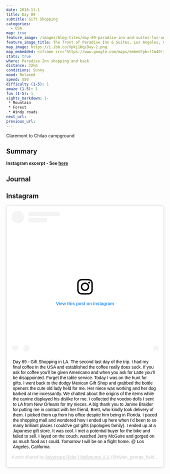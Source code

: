 ```yaml
---
date: 2018-11-1
title: Day 89
subtitle: Gift Shopping
categories:
  - USA
map: true
feature_image: /images/blog-tiles/day-89-paradise-inn-and-suites-los-angeles-dylan-george-field.JPG
feature_image_title: The front of Paradise Inn & Suites, Los Angeles, California, USA
map_image: https://i.ibb.co/Vpkj1Hq/Day-2.png
map_embedded: <iframe src="https://www.google.com/maps/embed?pb=!1m40!1m12!1m3!1d52919.40054910965!2d-118.47390990523402!3d34.0063364881818!2m3!1f0!2f0!3f0!3m2!1i1024!2i768!4f13.1!4m25!3e0!4m5!1s0x80c2ba6b7b08f0f1%3A0xc1ddb89dcfaf00a6!2sParadise%20Inn%20and%20Suites%2C%20Washington%20Boulevard%2C%20Los%20Angeles%2C%20CA%2C%20USA!3m2!1d33.9989785!2d-118.41855609999999!4m5!1s0x80c2bad52d5245e1%3A0xe9c2f8f0b6d4f702!2s2219%20Main%20Street%2C%20Santa%20Monica%2C%20CA%2C%20USA!3m2!1d34.0052427!2d-118.48633249999999!4m5!1s0x80c2b754b4646eb1%3A0x9903ae1f52e0e715!2sWestfield%20Culver%20City%2C%20Sepulveda%20Boulevard%2C%20Culver%20City%2C%20CA%2C%20USA!3m2!1d33.9863172!2d-118.3917359!4m5!1s0x80c2ba6b7b08f0f1%3A0xc1ddb89dcfaf00a6!2sParadise%20Inn%20and%20Suites%2C%20Washington%20Boulevard%2C%20Los%20Angeles%2C%20CA%2C%20USA!3m2!1d33.9989785!2d-118.41855609999999!5e0!3m2!1sen!2sau!4v1578808844995!5m2!1sen!2sau" width="100%" height="500" frameborder="0" style="border:0;" allowfullscreen=""></iframe>
stats: true
where: Paradise Inn shopping and back
distance: 32km
conditions: Sunny
mood: Relaxed
spend: $50
difficulty (1-5): 1 
amaze (1-5): 1
fun (1-5): 1
sights_markdown: |-
 * Mountain
 * Forest
 * Windy roads
next_url:
previous_url:
---
```

Claremont to Chilao campground

## Summary
<p><strong>Instagram excerpt - See <a href="#instagram">here</a></strong></p>

## Journal

<h2><div id="instagram">Instagram</div></h2>

<div style="display:flex;justify-content:center">
  <blockquote class="instagram-media" data-instgrm-captioned data-instgrm-permalink="https://www.instagram.com/p/BqHn1aKgrSa/?utm_source=ig_embed&amp;utm_campaign=loading" data-instgrm-version="12" style=" background:#FFF; border:0; border-radius:3px; box-shadow:0 0 1px 0 rgba(0,0,0,0.5),0 1px 10px 0 rgba(0,0,0,0.15); margin: 1px; max-width:540px; min-width:326px; padding:0; width:99.375%; width:-webkit-calc(100% - 2px); width:calc(100% - 2px);"><div style="padding:16px;"> <a href="https://www.instagram.com/p/BqHn1aKgrSa/?utm_source=ig_embed&amp;utm_campaign=loading" style=" background:#FFFFFF; line-height:0; padding:0 0; text-align:center; text-decoration:none; width:100%;" target="_blank"> <div style=" display: flex; flex-direction: row; align-items: center;"> <div style="background-color: #F4F4F4; border-radius: 50%; flex-grow: 0; height: 40px; margin-right: 14px; width: 40px;"></div> <div style="display: flex; flex-direction: column; flex-grow: 1; justify-content: center;"> <div style=" background-color: #F4F4F4; border-radius: 4px; flex-grow: 0; height: 14px; margin-bottom: 6px; width: 100px;"></div> <div style=" background-color: #F4F4F4; border-radius: 4px; flex-grow: 0; height: 14px; width: 60px;"></div></div></div><div style="padding: 19% 0;"></div> <div style="display:block; height:50px; margin:0 auto 12px; width:50px;"><svg width="50px" height="50px" viewBox="0 0 60 60" version="1.1" xmlns="https://www.w3.org/2000/svg" xmlns:xlink="https://www.w3.org/1999/xlink"><g stroke="none" stroke-width="1" fill="none" fill-rule="evenodd"><g transform="translate(-511.000000, -20.000000)" fill="#000000"><g><path d="M556.869,30.41 C554.814,30.41 553.148,32.076 553.148,34.131 C553.148,36.186 554.814,37.852 556.869,37.852 C558.924,37.852 560.59,36.186 560.59,34.131 C560.59,32.076 558.924,30.41 556.869,30.41 M541,60.657 C535.114,60.657 530.342,55.887 530.342,50 C530.342,44.114 535.114,39.342 541,39.342 C546.887,39.342 551.658,44.114 551.658,50 C551.658,55.887 546.887,60.657 541,60.657 M541,33.886 C532.1,33.886 524.886,41.1 524.886,50 C524.886,58.899 532.1,66.113 541,66.113 C549.9,66.113 557.115,58.899 557.115,50 C557.115,41.1 549.9,33.886 541,33.886 M565.378,62.101 C565.244,65.022 564.756,66.606 564.346,67.663 C563.803,69.06 563.154,70.057 562.106,71.106 C561.058,72.155 560.06,72.803 558.662,73.347 C557.607,73.757 556.021,74.244 553.102,74.378 C549.944,74.521 548.997,74.552 541,74.552 C533.003,74.552 532.056,74.521 528.898,74.378 C525.979,74.244 524.393,73.757 523.338,73.347 C521.94,72.803 520.942,72.155 519.894,71.106 C518.846,70.057 518.197,69.06 517.654,67.663 C517.244,66.606 516.755,65.022 516.623,62.101 C516.479,58.943 516.448,57.996 516.448,50 C516.448,42.003 516.479,41.056 516.623,37.899 C516.755,34.978 517.244,33.391 517.654,32.338 C518.197,30.938 518.846,29.942 519.894,28.894 C520.942,27.846 521.94,27.196 523.338,26.654 C524.393,26.244 525.979,25.756 528.898,25.623 C532.057,25.479 533.004,25.448 541,25.448 C548.997,25.448 549.943,25.479 553.102,25.623 C556.021,25.756 557.607,26.244 558.662,26.654 C560.06,27.196 561.058,27.846 562.106,28.894 C563.154,29.942 563.803,30.938 564.346,32.338 C564.756,33.391 565.244,34.978 565.378,37.899 C565.522,41.056 565.552,42.003 565.552,50 C565.552,57.996 565.522,58.943 565.378,62.101 M570.82,37.631 C570.674,34.438 570.167,32.258 569.425,30.349 C568.659,28.377 567.633,26.702 565.965,25.035 C564.297,23.368 562.623,22.342 560.652,21.575 C558.743,20.834 556.562,20.326 553.369,20.18 C550.169,20.033 549.148,20 541,20 C532.853,20 531.831,20.033 528.631,20.18 C525.438,20.326 523.257,20.834 521.349,21.575 C519.376,22.342 517.703,23.368 516.035,25.035 C514.368,26.702 513.342,28.377 512.574,30.349 C511.834,32.258 511.326,34.438 511.181,37.631 C511.035,40.831 511,41.851 511,50 C511,58.147 511.035,59.17 511.181,62.369 C511.326,65.562 511.834,67.743 512.574,69.651 C513.342,71.625 514.368,73.296 516.035,74.965 C517.703,76.634 519.376,77.658 521.349,78.425 C523.257,79.167 525.438,79.673 528.631,79.82 C531.831,79.965 532.853,80.001 541,80.001 C549.148,80.001 550.169,79.965 553.369,79.82 C556.562,79.673 558.743,79.167 560.652,78.425 C562.623,77.658 564.297,76.634 565.965,74.965 C567.633,73.296 568.659,71.625 569.425,69.651 C570.167,67.743 570.674,65.562 570.82,62.369 C570.966,59.17 571,58.147 571,50 C571,41.851 570.966,40.831 570.82,37.631"></path></g></g></g></svg></div><div style="padding-top: 8px;"> <div style=" color:#3897f0; font-family:Arial,sans-serif; font-size:14px; font-style:normal; font-weight:550; line-height:18px;"> View this post on Instagram</div></div><div style="padding: 12.5% 0;"></div> <div style="display: flex; flex-direction: row; margin-bottom: 14px; align-items: center;"><div> <div style="background-color: #F4F4F4; border-radius: 50%; height: 12.5px; width: 12.5px; transform: translateX(0px) translateY(7px);"></div> <div style="background-color: #F4F4F4; height: 12.5px; transform: rotate(-45deg) translateX(3px) translateY(1px); width: 12.5px; flex-grow: 0; margin-right: 14px; margin-left: 2px;"></div> <div style="background-color: #F4F4F4; border-radius: 50%; height: 12.5px; width: 12.5px; transform: translateX(9px) translateY(-18px);"></div></div><div style="margin-left: 8px;"> <div style=" background-color: #F4F4F4; border-radius: 50%; flex-grow: 0; height: 20px; width: 20px;"></div> <div style=" width: 0; height: 0; border-top: 2px solid transparent; border-left: 6px solid #f4f4f4; border-bottom: 2px solid transparent; transform: translateX(16px) translateY(-4px) rotate(30deg)"></div></div><div style="margin-left: auto;"> <div style=" width: 0px; border-top: 8px solid #F4F4F4; border-right: 8px solid transparent; transform: translateY(16px);"></div> <div style=" background-color: #F4F4F4; flex-grow: 0; height: 12px; width: 16px; transform: translateY(-4px);"></div> <div style=" width: 0; height: 0; border-top: 8px solid #F4F4F4; border-left: 8px solid transparent; transform: translateY(-4px) translateX(8px);"></div></div></div></a> <p style=" margin:8px 0 0 0; padding:0 4px;"> <a href="https://www.instagram.com/p/BqHn1aKgrSa/?utm_source=ig_embed&amp;utm_campaign=loading" style=" color:#000; font-family:Arial,sans-serif; font-size:14px; font-style:normal; font-weight:normal; line-height:17px; text-decoration:none; word-wrap:break-word;" target="_blank">Day 89 - Gift Shopping in LA. The second last day of the trip. I had my final coffee in the USA and established the coffee really does suck. If you ask for coffee you’ll be given Americano and when you ask for Latte you’ll be disappointed. Forget the table service. Today I was on the hunt for gifts. I went back to the dodgy Mexican Gift Shop and grabbed the bottle openers the cute old lady held for me. Her niece was working and her dog barked at me incessantly. We chatted about the origins of the items while the canine displayed his dislike for me. I collected the voodoo dolls I sent to LA from New Orleans for my nieces. A big thank you to Janine Braider for putting me in contact with her friend, Brett, who kindly took delivery of them. I picked them up from his office despite him being in Florida. I paced the shopping mall and wondered how I ended up here when I’d been to so many brilliant places I could’ve got gifts (apologies family). I ended up at a Japanese gift store. It was cool. I met a potential buyer for the bike and failed to sell. I layed on the couch, watched Jerry McGuire and gorged on as much food as I could. Tomorrow I will be on a flight home. @ Los Angeles, California</a></p> <p style=" color:#c9c8cd; font-family:Arial,sans-serif; font-size:14px; line-height:17px; margin-bottom:0; margin-top:8px; overflow:hidden; padding:8px 0 7px; text-align:center; text-overflow:ellipsis; white-space:nowrap;">A post shared by <a href="https://www.instagram.com/dylan_george_field/?utm_source=ig_embed&amp;utm_campaign=loading" style=" color:#c9c8cd; font-family:Arial,sans-serif; font-size:14px; font-style:normal; font-weight:normal; line-height:17px;" target="_blank"> Adventure Rider | Melbourne 🇦🇺</a> (@dylan_george_field) on <time style=" font-family:Arial,sans-serif; font-size:14px; line-height:17px;" datetime="2018-11-13T11:37:34+00:00">Nov 13, 2018 at 3:37am PST</time></p></div></blockquote> <script async src="//www.instagram.com/embed.js"></script>
</div>
